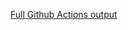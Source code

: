 [Full Github Actions output](https://github.com/nattadasu/kaiOSHosts-ID/actions/runs/1673034539?check_suite_focus=true)
